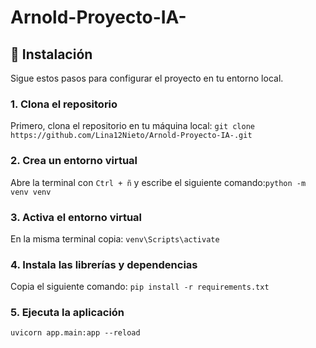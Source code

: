 # Arnold-Proyecto-IA-

## 🚀 Instalación

Sigue estos pasos para configurar el proyecto en tu entorno local.

### 1. Clona el repositorio
Primero, clona el repositorio en tu máquina local:
`git clone https://github.com/Lina12Nieto/Arnold-Proyecto-IA-.git`

### 2. Crea un entorno virtual
Abre la terminal con `Ctrl + ñ` y escribe el siguiente comando:`python -m venv venv`

### 3. Activa el entorno virtual
En la misma terminal copia: `venv\Scripts\activate`

### 4. Instala las librerías y dependencias
Copia el siguiente comando: `pip install -r requirements.txt`
   
### 5. Ejecuta la aplicación
`uvicorn app.main:app --reload`
